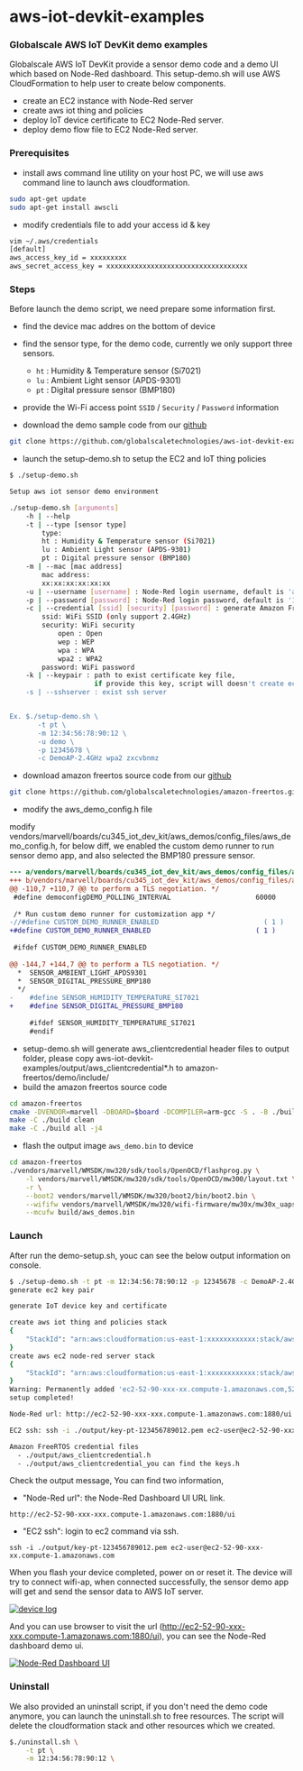 # aws-iot-devkit-examples
### Globalscale AWS IoT DevKit demo examples
Globalscale AWS IoT DevKit provide a sensor demo code and a demo UI which based on Node-Red dashboard.
This setup-demo.sh will use AWS CloudFormation to help user to create below components.
 - create an EC2 instance with Node-Red server
 - create aws iot thing and policies
 - deploy IoT device certificate to EC2 Node-Red server.
 - deploy demo flow file to EC2 Node-Red server.

### Prerequisites
 - install aws command line utility on your host PC, we will use aws command line to launch aws cloudformation.
```sh
sudo apt-get update
sudo apt-get install awscli
```
 - modify credentials file to add your access id & key
```sh
vim ~/.aws/credentials
[default]
aws_access_key_id = xxxxxxxxx
aws_secret_access_key = xxxxxxxxxxxxxxxxxxxxxxxxxxxxxxxxxxx
```
### Steps
Before launch the demo script, we need prepare some information first.
- find the device mac addres on the bottom of device
- find the sensor type, for the demo code, currently we only support three sensors.
  - `ht` : Humidity & Temperature sensor (Si7021)
  - `lu` : Ambient Light sensor (APDS-9301)
  - `pt` : Digital pressure sensor (BMP180)
 - provide the Wi-Fi access point `SSID` / `Security` / `Password` information

 - download the demo sample code from our [github](https://github.com/globalscaletechnologies/aws-iot-devkit-examples)
```sh
git clone https://github.com/globalscaletechnologies/aws-iot-devkit-examples.git
```
 - launch the setup-demo.sh to setup the EC2 and IoT thing policies
```sh
$ ./setup-demo.sh 

Setup aws iot sensor demo environment

./setup-demo.sh [arguments]
	-h | --help
	-t | --type [sensor type]
	    type:
		ht : Humidity & Temperature sensor (Si7021)
		lu : Ambient Light sensor (APDS-9301)
		pt : Digital pressure sensor (BMP180)
	-m | --mac [mac address]
	    mac address:
		xx:xx:xx:xx:xx:xx
	-u | --username [username] : Node-Red login username, default is 'admin'
	-p | --password [password] : Node-Red login password, default is '12345678'
	-c | --credential [ssid] [security] [password] : generate Amazon FreeRTOS Credential file
	    ssid: WiFi SSID (only support 2.4GHz)
	    security: WiFi security
	    	open : Open
	    	wep : WEP
	    	wpa : WPA
	    	wpa2 : WPA2
	    password: WiFi password
	-k | --keypair : path to exist certificate key file,
	                 if provide this key, script will doesn't create ec2 server
	-s | --sshserver : exist ssh server


Ex. $./setup-demo.sh \
       -t pt \
       -m 12:34:56:78:90:12 \
       -u demo \
       -p 12345678 \
       -c DemoAP-2.4GHz wpa2 zxcvbnmz
```
 - download amazon freertos source code from our [github](https://github.com/globalscaletechnologies/amazon-freertos)
```sh
git clone https://github.com/globalscaletechnologies/amazon-freertos.git -b gti-iotkit-202007.00-r1
```
 - modify the aws_demo_config.h file

modify vendors/marvell/boards/cu345_iot_dev_kit/aws_demos/config_files/aws_demo_config.h,
for below diff, we enabled the custom demo runner to run sensor demo app, and also selected the BMP180 pressure sensor.

```diff
--- a/vendors/marvell/boards/cu345_iot_dev_kit/aws_demos/config_files/aws_demo_config.h
+++ b/vendors/marvell/boards/cu345_iot_dev_kit/aws_demos/config_files/aws_demo_config.h
@@ -110,7 +110,7 @@ to perform a TLS negotiation. */
 #define democonfigDEMO_POLLING_INTERVAL                     60000
 
 /* Run custom demo runner for customization app */
-//#define CUSTOM_DEMO_RUNNER_ENABLED                          ( 1 )
+#define CUSTOM_DEMO_RUNNER_ENABLED                          ( 1 )
 
 #ifdef CUSTOM_DEMO_RUNNER_ENABLED
 
@@ -144,7 +144,7 @@ to perform a TLS negotiation. */
  *  SENSOR_AMBIENT_LIGHT_APDS9301
  *  SENSOR_DIGITAL_PRESSURE_BMP180
  */
-    #define SENSOR_HUMIDITY_TEMPERATURE_SI7021
+    #define SENSOR_DIGITAL_PRESSURE_BMP180
 
     #ifdef SENSOR_HUMIDITY_TEMPERATURE_SI7021
     #endif
```


 - setup-demo.sh will generate aws_clientcredential header files to output folder, please copy aws-iot-devkit-examples/output/aws_clientcredential*.h to amazon-freertos/demo/include/
 - build the amazon freertos source code
```sh
cd amazon-freertos
cmake -DVENDOR=marvell -DBOARD=$board -DCOMPILER=arm-gcc -S . -B ./build -DAFR_ENABLE_TESTS=0
make -C ./build clean
make -C ./build all -j4
```
 - flash the output image `aws_demo.bin` to device
```sh
cd amazon-freertos
./vendors/marvell/WMSDK/mw320/sdk/tools/OpenOCD/flashprog.py \
    -l vendors/marvell/WMSDK/mw320/sdk/tools/OpenOCD/mw300/layout.txt \
    -r \
    --boot2 vendors/marvell/WMSDK/mw320/boot2/bin/boot2.bin \
    --wififw vendors/marvell/WMSDK/mw320/wifi-firmware/mw30x/mw30x_uapsta_W14.88.36.p135.bin \
    --mcufw build/aws_demos.bin
```

### Launch
After run the demo-setup.sh, youc can see the below output information on console.
```sh
$ ./setup-demo.sh -t pt -m 12:34:56:78:90:12 -p 12345678 -c DemoAP-2.4GHz wpa2 zxcvbnmz
generate ec2 key pair

generate IoT device key and certificate

create aws iot thing and policies stack
{
    "StackId": "arn:aws:cloudformation:us-east-1:xxxxxxxxxxxx:stack/aws-iot-thing-policies-stack/xxxxxxxx-xxxx-xxxx-xxxx-xxxxxxxxxxxx"
}
create aws ec2 node-red server stack
{
    "StackId": "arn:aws:cloudformation:us-east-1:xxxxxxxxxxxx:stack/aws-ec2-nodered-stack/xxxxxxxx-xxxx-xxxx-xxxx-xxxxxxxxxxxx"
}
Warning: Permanently added 'ec2-52-90-xxx-xx.compute-1.amazonaws.com,52.90.xxx.xx' (ECDSA) to the list of known hosts.
setup completed!

Node-Red url: http://ec2-52-90-xxx-xxx.compute-1.amazonaws.com:1880/ui

EC2 ssh: ssh -i ./output/key-pt-123456789012.pem ec2-user@ec2-52-90-xxx-xx.compute-1.amazonaws.com

Amazon FreeRTOS credential files
  - ./output/aws_clientcredential.h
  - ./output/aws_clientcredential_you can find the keys.h
```
Check the output message, You can find two information,
 - "Node-Red url": the Node-Red Dashboard UI URL link.

```http://ec2-52-90-xxx-xxx.compute-1.amazonaws.com:1880/ui```
 - "EC2 ssh": login to ec2 command via ssh.

```ssh -i ./output/key-pt-123456789012.pem ec2-user@ec2-52-90-xxx-xx.compute-1.amazonaws.com```

When you flash your device completed, power on or reset it. The device will try to connect wifi-ap,
when connected successfully, the sensor demo app will get and send the sensor data to AWS IoT server.

[![device log](https://i.postimg.cc/hjnYtfKV/device-log-2.png)](https://postimg.cc/LqyDy4Ys)

And you can use browser to visit the url (http://ec2-52-90-xxx-xxx.compute-1.amazonaws.com:1880/ui),
you can see the Node-Red dashboard demo ui.

[![Node-Red Dashboard UI](https://i.postimg.cc/Xq7D9mGJ/node-red-ui-1.png)](https://postimg.cc/LYwTpyVK)

### Uninstall
We also provided an uninstall script, if you don't need the demo code anymore, you can launch the uninstall.sh to free resources.
The script will delete the cloudformation stack and other resources which we created.

```sh
$./uninstall.sh \
    -t pt \
    -m 12:34:56:78:90:12 \
```
